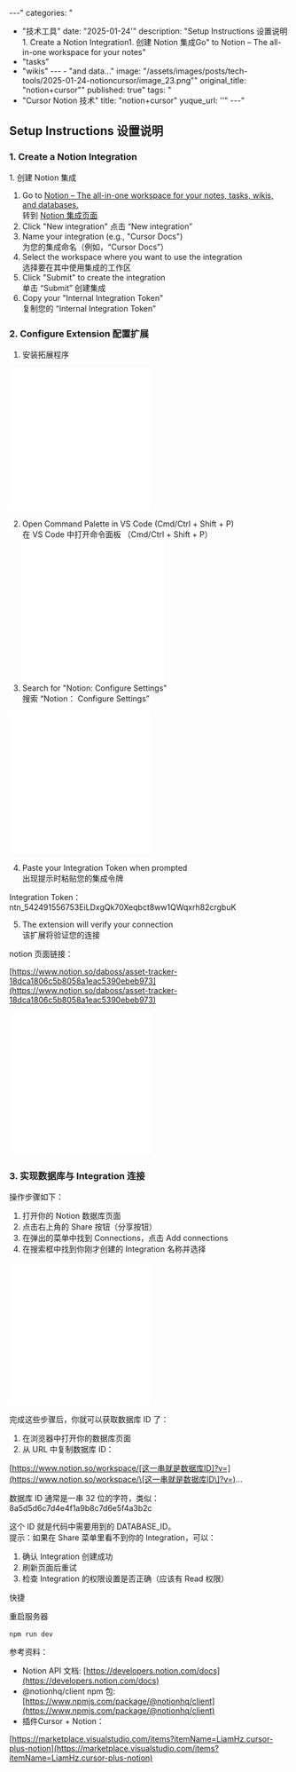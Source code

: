 
---"
categories: "
  - "技术工具"
date: "2025-01-24'"
description: "Setup Instructions  设置说明1. Create a Notion Integration1. 创建 Notion 集成Go"
  to Notion – The all-in-one workspace for your notes"
  - "tasks"
  - "wikis"
---  - "and data..."
image: "/assets/images/posts/tech-tools/2025-01-24-notioncursor/image_23.png""
original_title: "notion+cursor""
published: true"
tags: "
  - "Cursor Notion 技术"
title: "notion+cursor"
yuque_url: ''"
---"
## 

## Setup Instructions 设置说明

### 1\. Create a Notion Integration  
1\. 创建 Notion 集成

  1. Go to [Notion – The all-in-one workspace for your notes, tasks, wikis, and databases.](https://www.notion.so/my-integrations)  
转到 [Notion 集成页面](https://www.notion.so/my-integrations)
  2. Click "New integration" 点击 “New integration”
  3. Name your integration (e.g., "Cursor Docs")  
为您的集成命名（例如，“Cursor Docs”）
  4. Select the workspace where you want to use the integration  
选择要在其中使用集成的工作区
  5. Click "Submit" to create the integration  
单击 “Submit” 创建集成
  6. Copy your "Internal Integration Token"  
复制您的 “Internal Integration Token”

### 2\. Configure Extension 配置扩展

  1. 安装拓展程序

![](/content/assets/images/tech-tools/2025-01-24-notion+cursor/image_23.png)

  2. Open Command Palette in VS Code (Cmd/Ctrl + Shift + P)  
在 VS Code 中打开命令面板 （Cmd/Ctrl + Shift + P）![](/content/assets/images/tech-tools/2025-01-24-notion+cursor/image_22.png)
  3. Search for "Notion: Configure Settings"  
搜索 “Notion： Configure Settings”

![](/content/assets/images/tech-tools/2025-01-24-notion+cursor/image_24.png)

  4. Paste your Integration Token when prompted  
出现提示时粘贴您的集成令牌

Integration Token：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

  5. The extension will verify your connection  
该扩展将验证您的连接

notion 页面链接：

[https://www.notion.so/daboss/asset-tracker-18dca1806c5b8058a1eac5390ebeb973](https://www.notion.so/daboss/asset-tracker-18dca1806c5b8058a1eac5390ebeb973)

![](/content/assets/images/tech-tools/2025-01-24-notion+cursor/image_25.png)

  

### 3\. 实现数据库与 Integration 连接

操作步骤如下：

  1. 打开你的 Notion 数据库页面
  2. 点击右上角的 Share 按钮（分享按钮）
  3. 在弹出的菜单中找到 Connections，点击 Add connections
  4. 在搜索框中找到你刚才创建的 Integration 名称并选择

![](/content/assets/images/tech-tools/2025-01-24-notion+cursor/image_26.png)

完成这些步骤后，你就可以获取数据库 ID 了：

  1. 在浏览器中打开你的数据库页面
  2. 从 URL 中复制数据库 ID：

[https://www.notion.so/workspace/[这一串就是数据库ID]?v=](https://www.notion.so/workspace/\[这一串就是数据库ID\]?v=)...

数据库 ID 通常是一串 32 位的字符，类似：  
8a5d5d6c7d4e4f1a9b8c7d6e5f4a3b2c

这个 ID 就是代码中需要用到的 DATABASE_ID。  
提示：如果在 Share 菜单里看不到你的 Integration，可以：

  1. 确认 Integration 创建成功
  2. 刷新页面后重试
  3. 检查 Integration 的权限设置是否正确（应该有 Read 权限）

  

快捷

重启服务器
    
    
    npm run dev

  

参考资料：

  * Notion API 文档: [https://developers.notion.com/docs](https://developers.notion.com/docs)
  * @notionhq/client npm 包: [https://www.npmjs.com/package/@notionhq/client](https://www.npmjs.com/package/@notionhq/client)
  * 插件Cursor + Notion：

[https://marketplace.visualstudio.com/items?itemName=LiamHz.cursor-plus-notion](https://marketplace.visualstudio.com/items?itemName=LiamHz.cursor-plus-notion)

